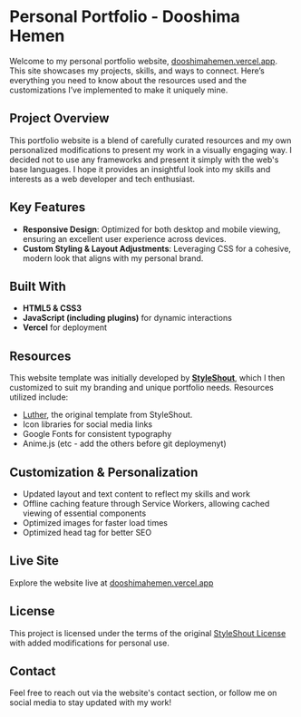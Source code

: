 # Personal Portfolio - Dooshima Hemen

Welcome to my personal portfolio website, [dooshimahemen.vercel.app](https://dooshimahemen.vercel.app/). This site showcases my projects, skills, and ways to connect. Here’s everything you need to know about the resources used and the customizations I’ve implemented to make it uniquely mine.

## Project Overview

This portfolio website is a blend of carefully curated resources and my own personalized modifications to present my work in a visually engaging way. I decided not to use any frameworks and present it simply with the web's base languages. I hope it provides an insightful look into my skills and interests as a web developer and tech enthusiast.

## Key Features

- **Responsive Design**: Optimized for both desktop and mobile viewing, ensuring an excellent user experience across devices.
- **Custom Styling & Layout Adjustments**: Leveraging CSS for a cohesive, modern look that aligns with my personal brand.

## Built With

- **HTML5 & CSS3**
- **JavaScript (including plugins)** for dynamic interactions
- **Vercel** for deployment

## Resources

This website template was initially developed by **[StyleShout](https://www.styleshout.com/)**, which I then customized to suit my branding and unique portfolio needs. Resources utilized include:

- [Luther](https://themewagon.com/themes/luther-personal-portfolio-html-template/), the original template from StyleShout.
- Icon libraries for social media links
- Google Fonts for consistent typography
- Anime.js (etc - add the others before git deploymenyt)

## Customization & Personalization

- Updated layout and text content to reflect my skills and work
- Offline caching feature through Service Workers, allowing cached viewing of essential components
- Optimized images for faster load times
- Optimized head tag for better SEO

## Live Site

Explore the website live at [dooshimahemen.vercel.app](https://dooshimahemen.vercel.app/)

## License

This project is licensed under the terms of the original [StyleShout License](https://www.styleshout.com/license/) with added modifications for personal use.

## Contact

Feel free to reach out via the website's contact section, or follow me on social media to stay updated with my work!
